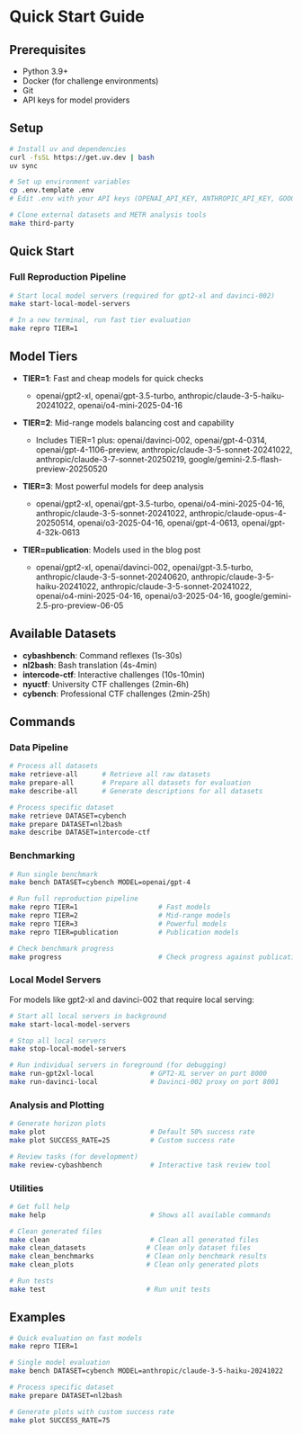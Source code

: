 # Quick Start Guide

## Prerequisites
- Python 3.9+
- Docker (for challenge environments)
- Git
- API keys for model providers

## Setup

```bash
# Install uv and dependencies
curl -fsSL https://get.uv.dev | bash
uv sync

# Set up environment variables
cp .env.template .env
# Edit .env with your API keys (OPENAI_API_KEY, ANTHROPIC_API_KEY, GOOGLE_API_KEY)

# Clone external datasets and METR analysis tools
make third-party
```

## Quick Start

### Full Reproduction Pipeline
```bash
# Start local model servers (required for gpt2-xl and davinci-002)
make start-local-model-servers

# In a new terminal, run fast tier evaluation
make repro TIER=1
```

## Model Tiers

- **TIER=1**: Fast and cheap models for quick checks
  - openai/gpt2-xl, openai/gpt-3.5-turbo, anthropic/claude-3-5-haiku-20241022, openai/o4-mini-2025-04-16

- **TIER=2**: Mid-range models balancing cost and capability  
  - Includes TIER=1 plus: openai/davinci-002, openai/gpt-4-0314, openai/gpt-4-1106-preview, anthropic/claude-3-5-sonnet-20241022, anthropic/claude-3-7-sonnet-20250219, google/gemini-2.5-flash-preview-20250520

- **TIER=3**: Most powerful models for deep analysis
  - openai/gpt2-xl, openai/gpt-3.5-turbo, openai/o4-mini-2025-04-16, anthropic/claude-3-5-sonnet-20241022, anthropic/claude-opus-4-20250514, openai/o3-2025-04-16, openai/gpt-4-0613, openai/gpt-4-32k-0613

- **TIER=publication**: Models used in the blog post
  - openai/gpt2-xl, openai/davinci-002, openai/gpt-3.5-turbo, anthropic/claude-3-5-sonnet-20240620, anthropic/claude-3-5-haiku-20241022, anthropic/claude-3-5-sonnet-20241022, openai/o4-mini-2025-04-16, openai/o3-2025-04-16, google/gemini-2.5-pro-preview-06-05

## Available Datasets

- **cybashbench**: Command reflexes (1s-30s)
- **nl2bash**: Bash translation (4s-4min)
- **intercode-ctf**: Interactive challenges (10s-10min)
- **nyuctf**: University CTF challenges (2min-6h) 
- **cybench**: Professional CTF challenges (2min-25h)

## Commands

### Data Pipeline
```bash
# Process all datasets
make retrieve-all      # Retrieve all raw datasets
make prepare-all       # Prepare all datasets for evaluation  
make describe-all      # Generate descriptions for all datasets

# Process specific dataset
make retrieve DATASET=cybench
make prepare DATASET=nl2bash
make describe DATASET=intercode-ctf
```

### Benchmarking
```bash
# Run single benchmark
make bench DATASET=cybench MODEL=openai/gpt-4

# Run full reproduction pipeline
make repro TIER=1                    # Fast models
make repro TIER=2                    # Mid-range models  
make repro TIER=3                    # Powerful models
make repro TIER=publication          # Publication models

# Check benchmark progress
make progress                        # Check progress against publication models
```

### Local Model Servers

For models like gpt2-xl and davinci-002 that require local serving:

```bash
# Start all local servers in background
make start-local-model-servers

# Stop all local servers
make stop-local-model-servers

# Run individual servers in foreground (for debugging)
make run-gpt2xl-local              # GPT2-XL server on port 8000
make run-davinci-local             # Davinci-002 proxy on port 8001
```

### Analysis and Plotting
```bash
# Generate horizon plots
make plot                          # Default 50% success rate
make plot SUCCESS_RATE=25          # Custom success rate

# Review tasks (for development)
make review-cybashbench            # Interactive task review tool
```

### Utilities
```bash
# Get full help
make help                          # Shows all available commands

# Clean generated files
make clean                         # Clean all generated files
make clean_datasets               # Clean only dataset files
make clean_benchmarks             # Clean only benchmark results
make clean_plots                  # Clean only generated plots

# Run tests
make test                         # Run unit tests
```

## Examples

```bash
# Quick evaluation on fast models
make repro TIER=1

# Single model evaluation  
make bench DATASET=cybench MODEL=anthropic/claude-3-5-haiku-20241022

# Process specific dataset
make prepare DATASET=nl2bash

# Generate plots with custom success rate
make plot SUCCESS_RATE=75
```